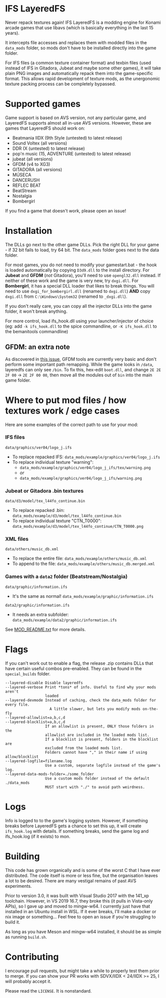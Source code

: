 # IFS LayeredFS

Never repack textures again! IFS LayeredFS is a modding engine for Konami arcade
games that use libavs (which is basically everything in the last 15 years).

It intercepts file accesses and replaces them with modded files in the
`data_mods` folder, so mods don't have to be installed directly into the game
folder.

For IFS files (a common texture container format) and texbin files (used instead
of IFS in Gitadora, Jubeat and maybe some other games), it will take plain PNG
images and automatically repack them into the game-specific format. This allows
rapid development of texture mods, as the unergonomic texture packing process
can be completely bypassed.

# Supported games

Game support is based on AVS version, not any particular game, and LayeredFS
supports almost all in-use AVS versions. However, these are games that LayeredFS
should work on:
- Beatmania IIDX (9th Style (untested) to latest release)
- Sound Voltex (all versions)
- DDR (X (untested) to latest release)
- pop'n music (15, ADVENTURE (untested) to latest release)
- jubeat (all versions)
- GFDM (v4 to XG3)
- GITADORA (all versions)
- MÚSECA
- DANCERUSH
- REFLEC BEAT
- BeatStream
- Nostalgia
- Bombergirl

If you find a game that doesn't work, please open an issue!

# Installation

The DLLs go next to the other game DLLs. Pick the right DLL for your game - if
32 bit fails to load, try 64 bit. The `data_mods` folder goes next to the data
folder.

For most games, you do not need to modify your gamestart.bat - the hook is
loaded automatically by copying `D3d9.dll` to the install directory. For
**Jubeat** and **GFDM** (_not_ Gitadora), you'll need to use `opengl32.dll`
instead. If neither of these work and the game is very new, try `dxgi.dll`. For
**Bombergirl**, it has a special DLL loader that likes to break things. You will
need to use `dxgi_for_bombergirl.dll` (renamed to `dxgi.dll`) **AND** copy
`dxgi.dll` from `C:\Windows\System32` (renamed to `_dxgi.dll`).

If you don't really care, you can copy all the injector DLLs into the game
folder, it won't break anything.

For more control, load ifs_hook.dll using your launcher/injector of choice
(eg: add `-k ifs_hook.dll` to the spice commandline, or `-K ifs_hook.dll` to
the bemanitools commandline)

## GFDM: an extra note

As discovered in [this issue](https://github.com/mon/ifs_layeredfs/issues/5),
GFDM tools are currently very basic and don't perform some important path
remapping. While the game looks in `/data`, layeredfs can only see `/bin`. To
fix this, hex-edit `boot.dll`, and change `2E 2E 2F 00` -> `2E 2F 00 00`, then
move all the modules out of `bin` into the main game folder.

# Where to put mod files / how textures work / edge cases

Here are some examples of the correct path to use for your mod:

### IFS files

`data/graphics/ver04/logo_j.ifs`
- To replace repacked IFS: `data_mods/example/graphics/ver04/logo_j.ifs`
- To replace individual texture "warning":
  - `data_mods/example/graphics/ver04/logo_j_ifs/tex/warning.png`
  - *or*
  - `data_mods/example/graphics/ver04/logo_j_ifs/warning.png`

### Jubeat or Gitadora .bin textures

`data/d3/model/tex_l44fo_continue.bin`
- To replace repacked .bin: `data_mods/example/d3/model/tex_l44fo_continue.bin`
- To replace individual texture "CTN_T0000": `data_mods/example/d3/model/tex_l44fo_continue/CTN_T0000.png`

### XML files

`data/others/music_db.xml`
- To replace the entire file: `data_mods/example/others/music_db.xml`
- To append to the file: `data_mods/example/others/music_db.merged.xml`

### Games with a `data2` folder (Beatstream/Nostalgia)

`data/graphic/information.ifs`
- It's the same as normal! `data_mods/example/graphic/information.ifs`

`data2/graphic/information.ifs`
- It needs an extra subfolder: `data_mods/example/data2/graphic/information.ifs`

See [MOD_README.txt](data_mods/MOD_README.txt) for more details.

# Flags

If you can't work out to enable a flag, the release .zip contains DLLs that have
certain useful combos pre-enabled. They can be found in the `special_builds`
folder.
```
--layered-disable Disable layeredfs
--layered-verbose Print *tons* of info. Useful to find why your mods aren't
                  loaded
--layered-devmode Instead of caching, check the data_mods folder for every file.
                    A little slower, but lets you modify mods on-the-fly
--layered-allowlist=a,b,c,d
--layered-blocklist=a,b,c,d
                  If an allowlist is present, ONLY those folders in the
                  allowlist are included in the loaded mods list.
                  If a blocklist is present, folders in the blocklist are
                  excluded from the loaded mods list.
                  Folders cannot have "," in their name if using allow/blocklist
--layered-logfile=filename.log
                  Use a custom, separate logfile instead of the game's log.
--layered-data-mods-folder=./some_folder
                  Use a custom mods folder instead of the default ./data_mods
                  MUST start with "./" to avoid path weirdness.
```

# Logs

Info is logged to to the game's logging system. However, if something breaks
before LayeredFS gets a chance to set this up, it will create `ifs_hook.log`
with details. If something breaks, send the game log and ifs_hook.log (if it
exists) to mon.

# Building

This code has grown organically and is some of the worst C that I have ever
distributed. The code itself is more or less fine, but the organisation leaves
a lot to be desired. There are many vestigal remains of past AVS experiments.

Prior to version 3.0, it was built with Visual Studio 2017 with the 141_xp
toolchain. However, in VS 2019 16.7, they broke this (it pulls in Vista-only
APIs), so I gave up and moved to mingw-w64. I currently just have that installed
in an Ubuntu install in WSL. If it ever breaks, I'll make a docker or nix image
or something... Feel free to open an issue if you're struggling to build it.

As long as you have Meson and mingw-w64 installed, it should be as simple as
running `build.sh`.

# Contributing

I encourage pull requests, but might take a while to properly test them prior
to merge. If you can show your PR works with SDVX/IIDX < 24/IIDX >= 25, I will
probably accept it.

Please read the `LICENSE`. It is nonstandard.
